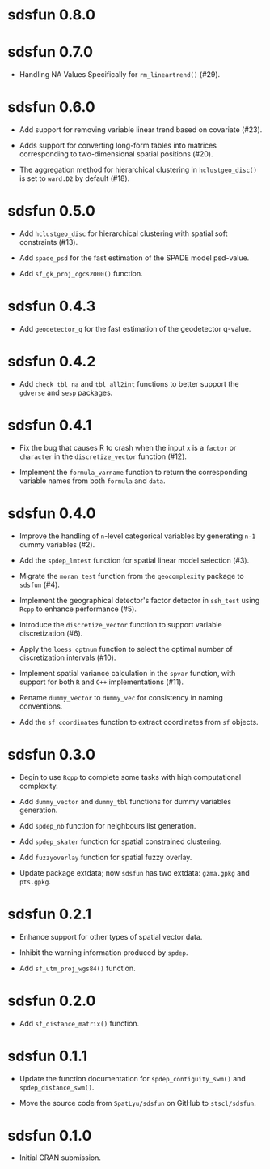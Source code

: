 # sdsfun 0.8.0

# sdsfun 0.7.0

* Handling NA Values Specifically for `rm_lineartrend()` (#29).

# sdsfun 0.6.0

* Add support for removing variable linear trend based on covariate (#23).

* Adds support for converting long-form tables into matrices corresponding to two-dimensional 
spatial positions (#20).

* The aggregation method for hierarchical clustering in `hclustgeo_disc()` is set 
to `ward.D2` by default (#18).

# sdsfun 0.5.0

* Add `hclustgeo_disc` for hierarchical clustering with spatial soft constraints (#13).

* Add `spade_psd` for the fast estimation of the SPADE model psd-value.

* Add `sf_gk_proj_cgcs2000()` function.

# sdsfun 0.4.3

* Add `geodetector_q` for the fast estimation of the geodetector q-value.

# sdsfun 0.4.2

* Add `check_tbl_na` and `tbl_all2int` functions to better support the `gdverse` and `sesp` packages.

# sdsfun 0.4.1

* Fix the bug that causes R to crash when the input `x` is a `factor` or `character` in the `discretize_vector` function (#12).

* Implement the `formula_varname` function to return the corresponding variable names from both `formula` and `data`.

# sdsfun 0.4.0

* Improve the handling of `n`-level categorical variables by generating `n-1` dummy variables (#2).

* Add the `spdep_lmtest` function for spatial linear model selection (#3).

* Migrate the `moran_test` function from the `geocomplexity` package to `sdsfun` (#4).

* Implement the geographical detector's factor detector in `ssh_test` using `Rcpp` to enhance performance (#5).

* Introduce the `discretize_vector` function to support variable discretization (#6).

* Apply the `loess_optnum` function to select the optimal number of discretization intervals (#10).

* Implement spatial variance calculation in the `spvar` function, with support for both `R` and `C++` implementations (#11).

* Rename `dummy_vector` to `dummy_vec` for consistency in naming conventions.

* Add the `sf_coordinates` function to extract coordinates from `sf` objects.

# sdsfun 0.3.0

* Begin to use `Rcpp` to complete some tasks with high computational complexity.

* Add `dummy_vector` and `dummy_tbl` functions for dummy variables generation.

* Add `spdep_nb` function for neighbours list generation.

* Add `spdep_skater` function for spatial constrained clustering.

* Add `fuzzyoverlay` function for spatial fuzzy overlay.

* Update package extdata; now `sdsfun` has two extdata: `gzma.gpkg` and `pts.gpkg`.

# sdsfun 0.2.1

* Enhance support for other types of spatial vector data.

* Inhibit the warning information produced by `spdep`.

* Add `sf_utm_proj_wgs84()` function.

# sdsfun 0.2.0

* Add `sf_distance_matrix()` function.

# sdsfun 0.1.1

* Update the function documentation for `spdep_contiguity_swm()` and `spdep_distance_swm()`.

* Move the source code from `SpatLyu/sdsfun` on GitHub to `stscl/sdsfun`.

# sdsfun 0.1.0

* Initial CRAN submission.
